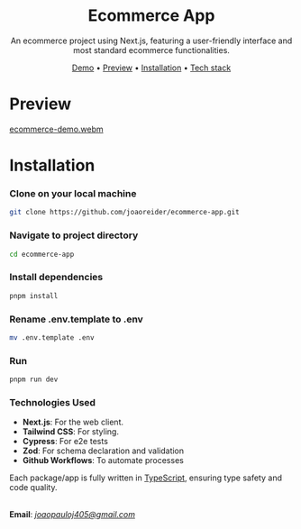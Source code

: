 <h1 align="center">Ecommerce App</h1>

<p align="center">An ecommerce project using Next.js, featuring a user-friendly interface and most standard ecommerce functionalities. </p>

<div align="center">

[Demo](https://ecommerce-app-taupe-kappa.vercel.app/) • [Preview](#Preview) • [Installation](#Installation) • [Tech stack](#Tech-stack) 

</div>


# Preview
[ecommerce-demo.webm](https://github.com/joaoreider/ecommerce-app/assets/83885051/9ec53df4-cc34-45bc-9f9f-ab3cafe77324)

# Installation

### Clone on your local machine

```bash
git clone https://github.com/joaoreider/ecommerce-app.git
```

### Navigate to project directory

```bash
cd ecommerce-app
```

### Install dependencies

```bash
pnpm install
```

### Rename .env.template to .env

```bash
mv .env.template .env
```

### Run 

```bash
pnpm run dev
```

### Technologies Used

- **Next.js**: For the web client.
- **Tailwind CSS**: For styling.
- **Cypress**: For e2e tests
- **Zod**: For schema declaration and validation
- **Github Workflows**: To automate processes 

Each package/app is fully written in [TypeScript](https://www.typescriptlang.org/), ensuring type safety and code quality.
<br><br>

**Email**: *joaopauloj405@gmail.com*
